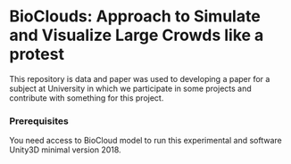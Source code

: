 # BioClouds: Approach to Simulate and Visualize Large Crowds like a protest

This repository is data and paper was used to developing a paper for a subject at University in which we participate in some projects and contribute with something for this project.

### Prerequisites

You need access to BioCloud model to run this experimental and software Unity3D minimal version 2018.




